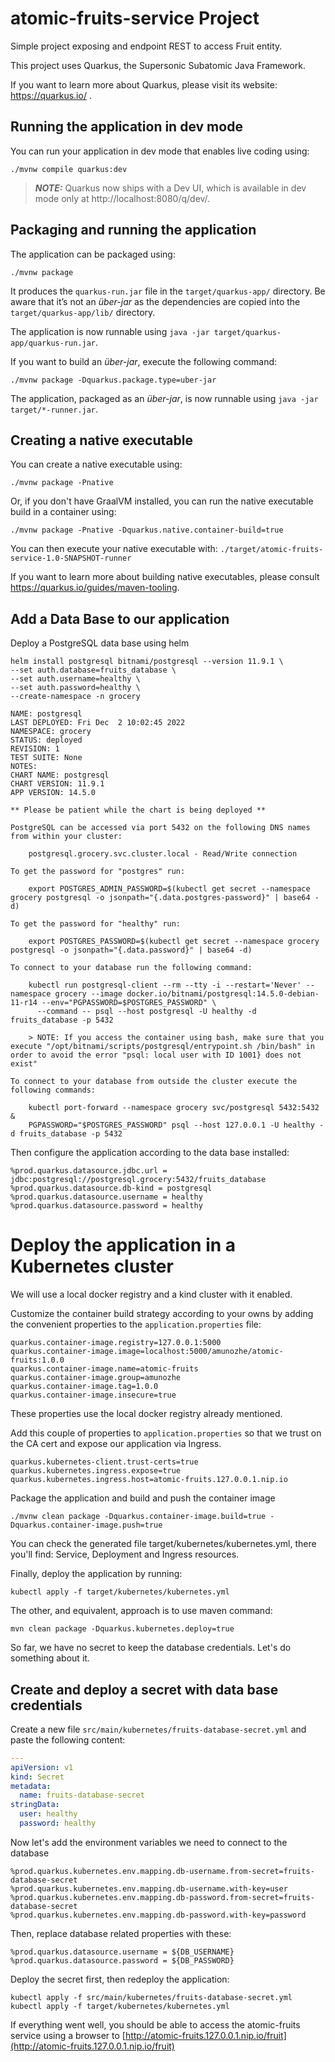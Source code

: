 # atomic-fruits-service Project

Simple project exposing and endpoint REST to access Fruit entity.

This project uses Quarkus, the Supersonic Subatomic Java Framework.

If you want to learn more about Quarkus, please visit its website: https://quarkus.io/ .

## Running the application in dev mode

You can run your application in dev mode that enables live coding using:
```shell script
./mvnw compile quarkus:dev
```

> **_NOTE:_**  Quarkus now ships with a Dev UI, which is available in dev mode only at http://localhost:8080/q/dev/.

## Packaging and running the application

The application can be packaged using:
```shell script
./mvnw package
```
It produces the `quarkus-run.jar` file in the `target/quarkus-app/` directory.
Be aware that it’s not an _über-jar_ as the dependencies are copied into the `target/quarkus-app/lib/` directory.

The application is now runnable using `java -jar target/quarkus-app/quarkus-run.jar`.

If you want to build an _über-jar_, execute the following command:
```shell script
./mvnw package -Dquarkus.package.type=uber-jar
```

The application, packaged as an _über-jar_, is now runnable using `java -jar target/*-runner.jar`.

## Creating a native executable

You can create a native executable using: 
```shell script
./mvnw package -Pnative
```

Or, if you don't have GraalVM installed, you can run the native executable build in a container using: 
```shell script
./mvnw package -Pnative -Dquarkus.native.container-build=true
```

You can then execute your native executable with: `./target/atomic-fruits-service-1.0-SNAPSHOT-runner`

If you want to learn more about building native executables, please consult https://quarkus.io/guides/maven-tooling.

## Add a Data Base to our application
Deploy a PostgreSQL data base using helm

```shell script
helm install postgresql bitnami/postgresql --version 11.9.1 \
--set auth.database=fruits_database \
--set auth.username=healthy \
--set auth.password=healthy \
--create-namespace -n grocery 

NAME: postgresql
LAST DEPLOYED: Fri Dec  2 10:02:45 2022
NAMESPACE: grocery
STATUS: deployed
REVISION: 1
TEST SUITE: None
NOTES:
CHART NAME: postgresql
CHART VERSION: 11.9.1
APP VERSION: 14.5.0

** Please be patient while the chart is being deployed **

PostgreSQL can be accessed via port 5432 on the following DNS names from within your cluster:

    postgresql.grocery.svc.cluster.local - Read/Write connection

To get the password for "postgres" run:

    export POSTGRES_ADMIN_PASSWORD=$(kubectl get secret --namespace grocery postgresql -o jsonpath="{.data.postgres-password}" | base64 -d)

To get the password for "healthy" run:

    export POSTGRES_PASSWORD=$(kubectl get secret --namespace grocery postgresql -o jsonpath="{.data.password}" | base64 -d)

To connect to your database run the following command:

    kubectl run postgresql-client --rm --tty -i --restart='Never' --namespace grocery --image docker.io/bitnami/postgresql:14.5.0-debian-11-r14 --env="PGPASSWORD=$POSTGRES_PASSWORD" \
      --command -- psql --host postgresql -U healthy -d fruits_database -p 5432

    > NOTE: If you access the container using bash, make sure that you execute "/opt/bitnami/scripts/postgresql/entrypoint.sh /bin/bash" in order to avoid the error "psql: local user with ID 1001} does not exist"

To connect to your database from outside the cluster execute the following commands:

    kubectl port-forward --namespace grocery svc/postgresql 5432:5432 &
    PGPASSWORD="$POSTGRES_PASSWORD" psql --host 127.0.0.1 -U healthy -d fruits_database -p 5432

```

Then configure the application according to the data base installed: 

````properties
%prod.quarkus.datasource.jdbc.url = jdbc:postgresql://postgresql.grocery:5432/fruits_database
%prod.quarkus.datasource.db-kind = postgresql
%prod.quarkus.datasource.username = healthy
%prod.quarkus.datasource.password = healthy
````

# Deploy the application in a Kubernetes cluster

We will use a local docker registry and a kind cluster with it enabled.

Customize the container build strategy according to your owns by adding the convenient properties to the `application.properties` file:

```properties
quarkus.container-image.registry=127.0.0.1:5000
quarkus.container-image.image=localhost:5000/amunozhe/atomic-fruits:1.0.0
quarkus.container-image.name=atomic-fruits
quarkus.container-image.group=amunozhe
quarkus.container-image.tag=1.0.0
quarkus.container-image.insecure=true
```

These properties use the local docker registry already mentioned.

Add this couple of properties to `application.properties` so that we trust on the CA cert and expose our application via Ingress.

```properties
quarkus.kubernetes-client.trust-certs=true
quarkus.kubernetes.ingress.expose=true
quarkus.kubernetes.ingress.host=atomic-fruits.127.0.0.1.nip.io
```

Package the application and build and push the container image

```shell script
./mvnw clean package -Dquarkus.container-image.build=true -Dquarkus.container-image.push=true
```

You can check the generated file target/kubernetes/kubernetes.yml, there you'll find: Service, Deployment and Ingress resources.

Finally, deploy the application by running:

````shell script
kubectl apply -f target/kubernetes/kubernetes.yml
````

The other, and equivalent, approach is to use maven command:

````shell script
mvn clean package -Dquarkus.kubernetes.deploy=true
````

So far, we have no secret to keep the database credentials. Let's do something about it.


## Create and deploy a secret with data base credentials

Create a new file `src/main/kubernetes/fruits-database-secret.yml` and paste the following content: 

````yaml
---
apiVersion: v1
kind: Secret
metadata:
  name: fruits-database-secret
stringData:
  user: healthy
  password: healthy
````

Now let's add the environment variables we need to connect to the database
````properties
%prod.quarkus.kubernetes.env.mapping.db-username.from-secret=fruits-database-secret
%prod.quarkus.kubernetes.env.mapping.db-username.with-key=user
%prod.quarkus.kubernetes.env.mapping.db-password.from-secret=fruits-database-secret
%prod.quarkus.kubernetes.env.mapping.db-password.with-key=password
````

Then, replace database related properties with these:

````properties
%prod.quarkus.datasource.username = ${DB_USERNAME}
%prod.quarkus.datasource.password = ${DB_PASSWORD}
````

Deploy the secret first, then redeploy the application: 

````shell script
kubectl apply -f src/main/kubernetes/fruits-database-secret.yml
kubectl apply -f target/kubernetes/kubernetes.yml

````

If everything went well, you should be able to access the atomic-fruits service using a browser to [http://atomic-fruits.127.0.0.1.nip.io/fruit](http://atomic-fruits.127.0.0.1.nip.io/fruit)